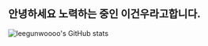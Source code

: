 ## 안녕하세요 노력하는 중인 이건우라고합니다.
![leegunwoooo's GitHub stats](https://github-readme-stats.vercel.app/api?username=leegunwoooo&show_icons=true&theme=dark)


<!--
**leegunwoooo/leegunwoooo** is a ✨ _special_ ✨ repository because its `README.md` (this file) appears on your GitHub profile.

Here are some ideas to get you started:

- 🔭 I’m currently working on ...
- 🌱 I’m currently learning ...
- 👯 I’m looking to collaborate on ...
- 🤔 I’m looking for help with ...
- 💬 Ask me about ...
- 📫 How to reach me: ...
- 😄 Pronouns: ...
- ⚡ Fun fact: ...
-->
